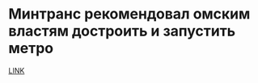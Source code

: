 # Минтранс рекомендовал омским властям достроить и запустить метро



[LINK](https://varlamov.ru/2932851.html)